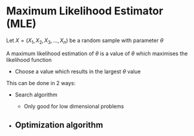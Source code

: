 # Maximum Likelihood Estimator (MLE)

Let $X=(X_1, X_2, X_3, ... , X_n)$ be a random sample with parameter $\theta$ 

A maximum likelihood estimation of $\theta$ is a value of $\theta$ which maximises the likelihood function
- Choose a value which results in the largest $\theta$ value

This can be done in 2 ways:
- Search algorithm
	- Only good for low dimensional problems

- Optimization algorithm
	- 